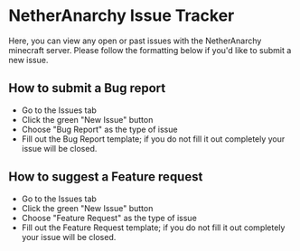 # NetherAnarchy Issue Tracker
Here, you can view any open or past issues with the NetherAnarchy minecraft server. Please follow the formatting below if you'd like to submit a new issue.

## How to submit a Bug report
- Go to the Issues tab
- Click the green "New Issue" button
- Choose "Bug Report" as the type of issue
- Fill out the Bug Report template; if you do not fill it out completely your issue will be closed.

## How to suggest a Feature request
- Go to the Issues tab
- Click the green "New Issue" button
- Choose "Feature Request" as the type of issue
- Fill out the Feature Request template; if you do not fill it out completely your issue will be closed.
